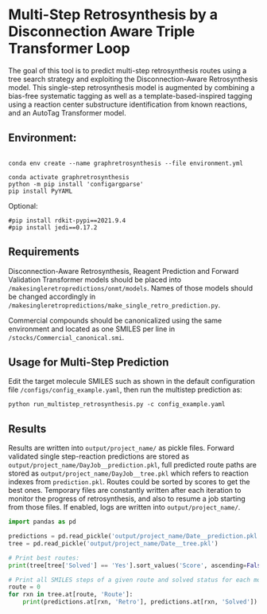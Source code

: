 # Multi-Step Retrosynthesis by a Disconnection Aware Triple Transformer Loop

The goal of this tool is to predict multi-step retrosynthesis routes using a tree search strategy and exploiting the Disconnection-Aware Retrosynthesis model. This single-step retrosynthesis model is augmented by combining a bias-free systematic tagging as well as a template-based-inspired tagging using a reaction center substructure identification from known reactions, and an AutoTag Transformer model.

## Environment:

``` console

conda env create --name graphretrosynthesis --file environment.yml

conda activate graphretrosynthesis
python -m pip install 'configargparse'
pip install PyYAML
```

Optional:
``` console
#pip install rdkit-pypi==2021.9.4
#pip install jedi==0.17.2

```

## Requirements

Disconnection-Aware Retrosynthesis, Reagent Prediction and Forward Validation Transformer models should be placed into `/makesingleretropredictions/onmt/models`. Names of those models should be changed accordingly in `/makesingleretropredictions/make_single_retro_prediction.py`.

Commercial compounds should be canonicalized using the same environment and located as one SMILES per line in `/stocks/Commercial_canonical.smi`.

## Usage for Multi-Step Prediction

Edit the target molecule SMILES such as shown in the default configuration file `/configs/config_example.yaml`, then run the multistep prediction as:

``` console
python run_multistep_retrosynthesis.py -c config_example.yaml

```

## Results

Results are written into `output/project_name/` as pickle files. Forward validated single step-reaction predictions are stored as `output/project_name/DayJob__prediction.pkl`, full predicted route paths are stored as `output/project_name/DayJob__tree.pkl` which refers to reaction indexes from `prediction.pkl`. Routes could be sorted by scores to get the best ones. Temporary files are constantly written after each iteration to monitor the progress of retrosynthesis, and also to resume a job starting from those files. If enabled, logs are written into `output/project_name/`.

```python
import pandas as pd

predictions = pd.read_pickle('output/project_name/Date__prediction.pkl')
tree = pd.read_pickle('output/project_name/Date__tree.pkl')

# Print best routes:
print(tree[tree['Solved'] == 'Yes'].sort_values('Score', ascending=False).head(5))

# Print all SMILES steps of a given route and solved status for each molecule:
route = 0
for rxn in tree.at[route, 'Route']:
	print(predictions.at[rxn, 'Retro'], predictions.at[rxn, 'Solved'])
```





